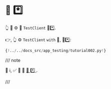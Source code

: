 # 🔬 *️⃣

👆 💪 ⚙️ 🎏 `TestClient` 💯*️⃣.

👉, 👆 ⚙️ `TestClient` `with` 📄, 🔗*️⃣:

```Python hl_lines="27-31"
{!../../docs_src/app_testing/tutorial002.py!}
```

/// note

🌅 ℹ, ✅ 💃 🧾 <a href="https://www.starlette.io/testclient/#testing-websocket-sessions" class="external-link" target="_blank">🔬 *️⃣ </a>.

///
